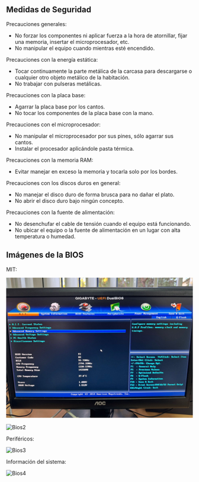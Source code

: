 ## Medidas de Seguridad

Precauciones generales:

- No forzar los componentes ni aplicar fuerza a la hora de atornillar, fijar una memoria, insertar el microprocesador, etc.
- No manipular el equipo cuando mientras esté encendido.

Precauciones con la energía estática:

- Tocar continuamente la parte metálica de la carcasa para descargarse o cualquier otro objeto metálico de la habitación.
- No trabajar con pulseras metálicas.

Precauciones con la placa base:

- Agarrar la placa base por los cantos.
- No tocar los componentes de la placa base con la mano.

Precauciones con el microprocesador:

- No manipular el microprocesador por sus pines, sólo agarrar sus cantos.
- Instalar el procesador aplicándole pasta térmica.

Precauciones con la memoria RAM:

- Evitar manejar en exceso la memoria y tocarla solo por los bordes.

Precauciones con los discos duros en general:

- No manejar el disco duro de forma brusca para no dañar el plato.
- No abrir el disco duro bajo ningún concepto.

Precauciones con la fuente de alimentación:

- No desenchufar el cable de tensión cuando el equipo está funcionando.
- No ubicar el equipo o la fuente de alimentación en un lugar con alta temperatura o humedad.

## Imágenes de la BIOS

MIT:

![Bios1](https://github.com/Angelgt27/SistPc/blob/a95852466d7b4855da3d00af1e77c013836e56aa/Imagenes/IMG-20240930-WA0055.jpg)

![Bios2](https://github.com/iesfuengirola1es/evalmontajeequipo-Angelgt27/blob/e5755c1e8a8c3405352c9cfddff6f035ee2e899a/Imagenes/IMG-20240930-WA0056.jpg)

Periféricos:

![Bios3](https://github.com/iesfuengirola1es/evalmontajeequipo-Angelgt27/blob/6d8b2ab97fa0ef2bdd622ecff22ab2d3a5667be6/Imagenes/IMG-20240930-WA0057.jpg)

Información del sistema:

![Bios4](https://github.com/iesfuengirola1es/evalmontajeequipo-Angelgt27/blob/32e113c5964fda181c0e42f57b5e23c20870e193/Imagenes/IMG-20240930-WA0058.jpg)
